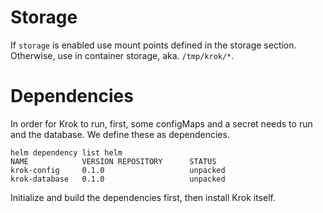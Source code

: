 # Storage

If `storage` is enabled use mount points defined in the storage section.
Otherwise, use in container storage, aka. `/tmp/krok/*`.

# Dependencies

In order for Krok to run, first, some configMaps and a secret needs to run and the database.
We define these as dependencies.

```
helm dependency list helm
NAME            VERSION REPOSITORY      STATUS
krok-config     0.1.0                   unpacked
krok-database   0.1.0                   unpacked
```

Initialize and build the dependencies first, then install Krok itself.